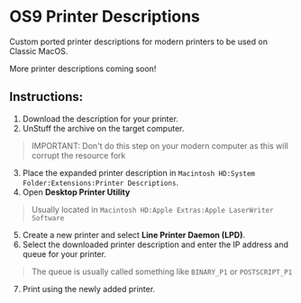 # OS9 Printer Descriptions
Custom ported printer descriptions for modern printers to be used on Classic MacOS.

More printer descriptions coming soon!

## Instructions:
1. Download the description for your printer.
2. UnStuff the archive on the target computer.
> IMPORTANT: Don't do this step on your modern computer as this will corrupt the resource fork
3. Place the expanded printer description in `Macintosh HD:System Folder:Extensions:Printer Descriptions`.
4. Open **Desktop Printer Utility**
> Usually located in `Macintosh HD:Apple Extras:Apple LaserWriter Software`
5. Create a new printer and select **Line Printer Daemon (LPD)**.
6. Select the downloaded printer description and enter the IP address and queue for your printer.
> The queue is usually called something like `BINARY_P1` or `POSTSCRIPT_P1`
7. Print using the newly added printer.

